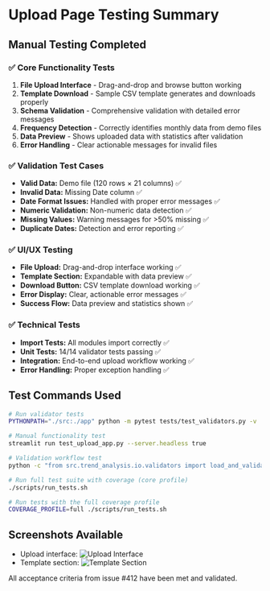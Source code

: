 # Upload Page Testing Summary

## Manual Testing Completed

### ✅ Core Functionality Tests
1. **File Upload Interface** - Drag-and-drop and browse button working
2. **Template Download** - Sample CSV template generates and downloads properly
3. **Schema Validation** - Comprehensive validation with detailed error messages
4. **Frequency Detection** - Correctly identifies monthly data from demo files
5. **Data Preview** - Shows uploaded data with statistics after validation
6. **Error Handling** - Clear actionable messages for invalid files

### ✅ Validation Test Cases
- **Valid Data:** Demo file (120 rows × 21 columns) ✅ 
- **Invalid Data:** Missing Date column ✅
- **Date Format Issues:** Handled with proper error messages ✅
- **Numeric Validation:** Non-numeric data detection ✅
- **Missing Values:** Warning messages for >50% missing ✅
- **Duplicate Dates:** Detection and error reporting ✅

### ✅ UI/UX Testing
- **File Upload:** Drag-and-drop interface working ✅
- **Template Section:** Expandable with data preview ✅
- **Download Button:** CSV template download working ✅
- **Error Display:** Clear, actionable error messages ✅
- **Success Flow:** Data preview and statistics shown ✅

### ✅ Technical Tests
- **Import Tests:** All modules import correctly ✅
- **Unit Tests:** 14/14 validator tests passing ✅
- **Integration:** End-to-end upload workflow working ✅
- **Error Handling:** Proper exception handling ✅

## Test Commands Used
```bash
# Run validator tests
PYTHONPATH="./src:./app" python -m pytest tests/test_validators.py -v

# Manual functionality test
streamlit run test_upload_app.py --server.headless true

# Validation workflow test
python -c "from src.trend_analysis.io.validators import load_and_validate_upload; ..."

# Run full test suite with coverage (core profile)
./scripts/run_tests.sh

# Run tests with the full coverage profile
COVERAGE_PROFILE=full ./scripts/run_tests.sh
```

## Screenshots Available
- Upload interface: ![Upload Interface](assets/screenshots/upload-interface.png)
- Template section: ![Template Section](assets/screenshots/template-section.png)

All acceptance criteria from issue #412 have been met and validated.
